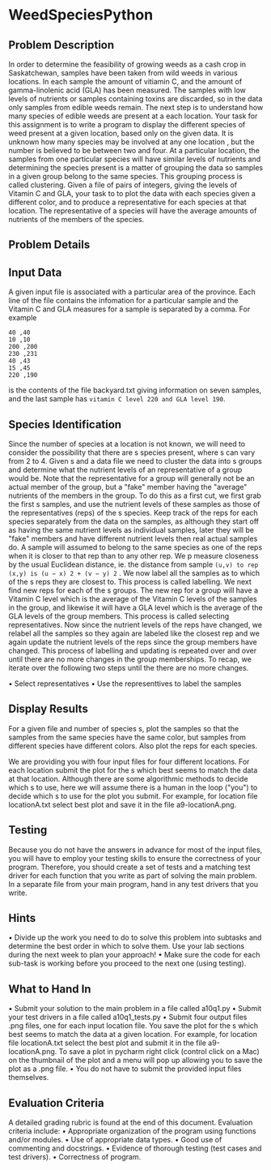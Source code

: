 # WeedSpeciesPython

## Problem Description
In order to determine the feasibility of growing weeds as a cash crop in Saskatchewan, samples have been
taken from wild weeds in various locations. In each sample the amount of vitiamin C, and the amount
of gamma-linolenic acid (GLA) has been measured. The samples with low levels of nutrients or samples
containing toxins are discarded, so in the data only samples from edible weeds remain. The next step is to
understand how many species of edible weeds are present at a each location.
Your task for this assignment is to write a program to display the different species of weed present at a
given location, based only on the given data. It is unknown how many species may be involved at any one
location , but the number is believed to be between two and four. At a particular location, the samples from
one particular species will have similar levels of nutrients and determining the species present is a matter
of grouping the data so samples in a given group belong to the same species. This grouping process is
called clustering. Given a file of pairs of integers, giving the levels of Vitamin C and GLA, your task to to
plot the data with each species given a different color, and to produce a representative for each species at
that location. The representative of a species will have the average amounts of nutrients of the members
of the species.


## Problem Details
## Input Data

A given input file is associated with a particular area of the province. Each line of the file contains the
infomation for a particular sample and the Vitamin C and GLA measures for a sample is separated by a
comma. For example

`40 ,40`<br/>
`10 ,10`<br/>
`200 ,200`<br/>
`230 ,231`<br/>
`40 ,43`<br/>
`15 ,45`<br/>
`220 ,190`<br/>

is the contents of the file backyard.txt giving information on seven samples, and the last sample has
`vitamin C level 220 and GLA level 190`.


## Species Identification


Since the number of species at a location is not known, we will need to consider the possibility that there
are s species present, where s can vary from 2 to 4.
Given s and a data file we need to cluster the data into s groups and determine what the nutrient levels of
an representative of a group would be. Note that the representative for a group will generally not be an
actual member of the group, but a "fake" member having the "average" nutrients of the members in the
group.
To do this as a first cut, we first grab the first s samples, and use the nutrient levels of these samples as
those of the representatives (reps) of the s species. Keep track of the reps for each species separately
from the data on the samples, as although they start off as having the same nutrient levels as individual
samples, later they will be "fake" members and have different nutrient levels then real actual samples do.
A sample will assumed to belong to the same species as one of the reps when it is closer to that rep than
to any other rep. We
p measure closeness by the usual Euclidean distance, ie. the distance from sample
`(u,v) to rep (x,y) is (u − x) 2 + (v − y) 2` . We now label all the samples as to which of the s reps they are
closest to. This process is called labelling.
We next find new reps for each of the s groups. The new rep for a group will have a Vitamin C level which is
the average of the Vitamin C levels of the samples in the group, and likewise it will have a GLA level which
is the average of the GLA levels of the group members. This process is called selecting representatives.
Now since the nutrient levels of the reps have changed, we relabel all the samples so they again are
labeled like the closest rep and we again update the nutrient levels of the reps since the group members
have changed. This process of labelling and updating is repeated over and over until there are no more
changes in the group memberships.
To recap, we iterate over the following two steps until the there are no more changes.<br/>

• Select representatives
• Use the representtives to label the samples

## Display Results
For a given file and number of species s, plot the samples so that the samples from the same species
have the same color, but samples from different species have different colors. Also plot the reps for each
species.


We are providing you with four input files for four different locations. For each location submit the plot for
the s which best seems to match the data at that location. Although there are some algorithmic methods
to decide which s to use, here we will assume there is a human in the loop ("you") to decide which s to use
for the plot you submit.
For example, for location file locationA.txt select best plot and save it in the file a9-locationA.png.

## Testing
Because you do not have the answers in advance for most of the input files, you will have to employ your
testing skills to ensure the correctness of your program. Therefore, you should create a set of tests and a
matching test driver for each function that you write as part of solving the main problem. In a separate file
from your main program, hand in any test drivers that you write.


## Hints
• Divide up the work you need to do to solve this problem into subtasks and determine the best order
in which to solve them. Use your lab sections during the next week to plan your approach!
• Make sure the code for each sub-task is working before you proceed to the next one (using testing).

## What to Hand In
• Submit your solution to the main problem in a file called a10q1.py
• Submit your test drivers in a file called a10q1_tests.py
• Submit four output files .png files, one for each input location file. You save the plot for the s which
best seems to match the data at a given location. For example, for location file locationA.txt select
the best plot and submit it in the file a9-locationA.png. To save a plot in pycharm right click (control
click on a Mac) on the thumbnail of the plot and a menu will pop up allowing you to save the plot as
a .png file.
• You do not have to submit the provided input files themselves.


## Evaluation Criteria
A detailed grading rubric is found at the end of this document. Evaluation criteria include:
• Appropriate organization of the program using functions and/or modules.
• Use of appropriate data types.
• Good use of commenting and docstrings.
• Evidence of thorough testing (test cases and test drivers).
• Correctness of program.

